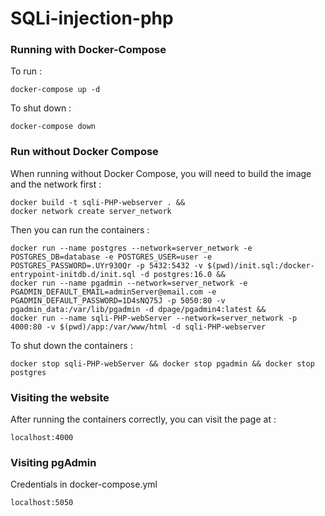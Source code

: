 # SQLi-injection-php

### Running with Docker-Compose
To run :
```
docker-compose up -d
```

To shut down :
```
docker-compose down
```

### Run without Docker Compose
When running without Docker Compose, you will need to build the image and the network first :
```
docker build -t sqli-PHP-webserver . &&
docker network create server_network
```

Then you can run the containers :
```
docker run --name postgres --network=server_network -e POSTGRES_DB=database -e POSTGRES_USER=user -e POSTGRES_PASSWORD=.UYr930Qr -p 5432:5432 -v $(pwd)/init.sql:/docker-entrypoint-initdb.d/init.sql -d postgres:16.0 &&
docker run --name pgadmin --network=server_network -e PGADMIN_DEFAULT_EMAIL=adminServer@email.com -e PGADMIN_DEFAULT_PASSWORD=1D4sNQ75J -p 5050:80 -v pgadmin_data:/var/lib/pgadmin -d dpage/pgadmin4:latest &&
docker run --name sqli-PHP-webServer --network=server_network -p 4000:80 -v $(pwd)/app:/var/www/html -d sqli-PHP-webserver 
```

To shut down the containers :
```
docker stop sqli-PHP-webServer && docker stop pgadmin && docker stop postgres
```

### Visiting the website
After running the containers correctly, you can visit the page at :
```
localhost:4000
```

### Visiting pgAdmin
Credentials in docker-compose.yml
```
localhost:5050
```


